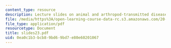 ```yaml
---
content_type: resource
description: Lecture slides on animal and arthropod-transmitted diseases.
file: /media/https%3A/open-learning-course-data-rc.s3.amazonaws.com/20-106j-systems-microbiology-fall-2006/0ea0c1b3bcb89bd69bd7e80e60201067_slides23.pdf
file_type: application/pdf
resourcetype: Document
title: slides23.pdf
uid: 0ea0c1b3-bcb8-9bd6-9bd7-e80e60201067
---
```

